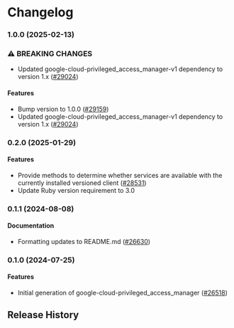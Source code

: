 # Changelog

### 1.0.0 (2025-02-13)

### ⚠ BREAKING CHANGES

* Updated google-cloud-privileged_access_manager-v1 dependency to version 1.x ([#29024](https://github.com/googleapis/google-cloud-ruby/issues/29024))

#### Features

* Bump version to 1.0.0 ([#29159](https://github.com/googleapis/google-cloud-ruby/issues/29159)) 
* Updated google-cloud-privileged_access_manager-v1 dependency to version 1.x ([#29024](https://github.com/googleapis/google-cloud-ruby/issues/29024)) 

### 0.2.0 (2025-01-29)

#### Features

* Provide methods to determine whether services are available with the currently installed versioned client ([#28531](https://github.com/googleapis/google-cloud-ruby/issues/28531)) 
* Update Ruby version requirement to 3.0 

### 0.1.1 (2024-08-08)

#### Documentation

* Formatting updates to README.md ([#26630](https://github.com/googleapis/google-cloud-ruby/issues/26630)) 

### 0.1.0 (2024-07-25)

#### Features

* Initial generation of google-cloud-privileged_access_manager ([#26518](https://github.com/googleapis/google-cloud-ruby/issues/26518)) 

## Release History
